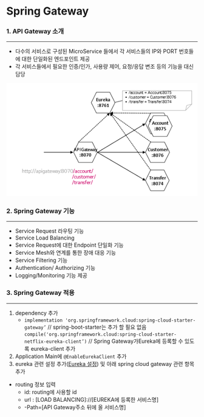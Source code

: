 # Spring Gateway


### 1. API Gateway 소개

___

- 다수의 서비스로 구성된 MicroService 들에서 각 서비스들의 IP와 PORT 번호들에 대한 단일화된 엔드포인트 제공
- 각 서비스들에서 필요한 인증/인가, 사용량 제어, 요청/응답 변조 등의 기능을 대신 담당

![Spring_Gateway](/Img/Spring_Gateway.png)



### 2. Spring Gateway 기능

___

- Service Request 라우팅 기능
- Service Load Balancing
- Service Request에 대한 Endpoint 단일화 기능
- Service Mesh와 연계를 통한 장애 대응 기능
- Service Filtering 기능
- Authentication/ Authorizing 기능
- Logging/Monitoring 기능 제공



### 3. Spring Gateway 적용

___

1. dependency 추가 
   - `implementation 'org.springframework.cloud:spring-cloud-starter-gateway’` // spring-boot-starter는 추가 할 필요 없음 `compile('org.springframework.cloud:spring-cloud-starter-netflix-eureka-client’)` // Spring Gateway가Eureka에 등록할 수 있도록 eureka-client 추가
2. Application Main에 `@EnableEurekaClient` 추가
3. eureka 관련 설정 추가([Eureka 설정](/Eureka.md)) 및 아래 spring cloud gateway 관련 항목 추가

- routing 정보 입력 
  - id: routing에 사용할 id
  - url : [LOAD BALANCING]://[EUREKA에 등록한 서비스명] 
  - -Path=[API Gateway주소 뒤에 올 서비스명]
